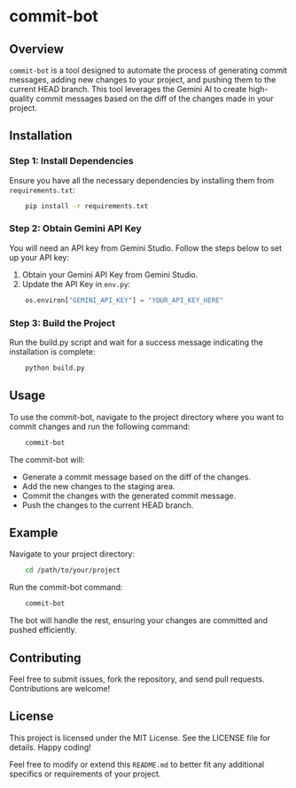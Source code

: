 # commit-bot

## Overview

`commit-bot` is a tool designed to automate the process of generating commit messages, adding new changes to your project, and pushing them to the current HEAD branch. This tool leverages the Gemini AI to create high-quality commit messages based on the diff of the changes made in your project.

## Installation

### Step 1: Install Dependencies

Ensure you have all the necessary dependencies by installing them from `requirements.txt`:

```sh
    pip install -r requirements.txt
```

### Step 2: Obtain Gemini API Key

You will need an API key from Gemini Studio. Follow the steps below to set up your API key:

1. Obtain your Gemini API Key from Gemini Studio.
2. Update the API Key in `env.py`:

```python
    os.environ["GEMINI_API_KEY"] = "YOUR_API_KEY_HERE"
```

### Step 3: Build the Project

Run the build.py script and wait for a success message indicating the installation is complete:

```sh
    python build.py
```

## Usage

To use the commit-bot, navigate to the project directory where you want to commit changes and run the following command:

```sh
    commit-bot
```

The commit-bot will:

- Generate a commit message based on the diff of the changes.
- Add the new changes to the staging area.
- Commit the changes with the generated commit message.
- Push the changes to the current HEAD branch.

## Example

Navigate to your project directory:

```sh
    cd /path/to/your/project
```

Run the commit-bot command:

```sh
    commit-bot
```

The bot will handle the rest, ensuring your changes are committed and pushed efficiently.

## Contributing

Feel free to submit issues, fork the repository, and send pull requests. Contributions are welcome!

## License

This project is licensed under the MIT License. See the LICENSE file for details.
Happy coding!

Feel free to modify or extend this `README.md` to better fit any additional specifics or requirements of your project.

